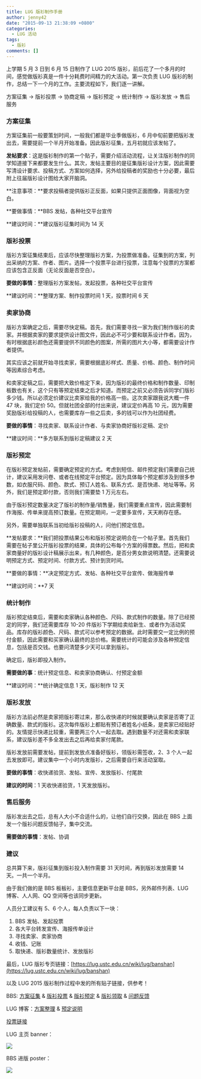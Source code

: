 ```yaml
---
title: LUG 版衫制作手册
author: jenny42
date: "2015-09-13 21:38:09 +0800"
categories:
  - LUG 活动
tags:
  - 版衫
comments: []
---
```


上学期 5 月 3 日到 6 月 15 日制作了 LUG 2015 版衫，前后花了一个多月的时间，感觉做版衫真是一件十分耗费时间精力的大活动。第一次负责 LUG 版衫的制作，总结一下一个月的工作。主要流程如下，我们逐一讲解。

方案征集 → 版衫投票 → 协商定稿 → 版衫预定 → 统计制作 → 版衫发放 → 售后服务

### 方案征集

方案征集前一般要策划时间，一般我们都是毕业季做版衫，6 月中旬前要把版衫发出去，需要提前一个半月开始准备。因此版衫征集，五月初就应该发帖了。

**发帖要求**：这是版衫制作的第一个贴子，需要介绍活动流程，让关注版衫制作的同学知道接下来都要发生什么。其次，发帖主要目的是征集版衫设计方案，因此需要写清设计要求、投稿方式、方案如何选择，另外给投稿者的奖励也十分必要，最后附上往届版衫设计图给大家开脑洞。

**注意事项：**要求投稿者提供版衫正反面，如果只提供正面图像，背面视为空白。

**要做事情：**BBS 发帖，各种社交平台宣传

**建议时间：**建议版衫征集时间为 14 天

### 版衫投票

版衫方案征集结束后，应该尽快整理版衫方案，为投票做准备。征集到的方案，列出采纳的方案、作者、图片。选择一个投票平台进行投票，注意每个投票的方案都应该包含正反面（无论反面是否空白）。

**要做的事情**：整理版衫方案发帖，发起投票，各种社交平台宣传

**建议时间：**整理方案、制作投票时间 1 天，投票时间 6 天

### 卖家协商

版衫方案确定之后，需要尽快定稿。首先，我们需要寻找一家为我们制作版衫的卖家。并根据卖家的要求提供设计图文件，因此必不可少要和联系设计作者。因为，有时根据底衫颜色还需要提供不同颜色的图案，所需的图片大小等，都需要设计作者提供。

其实应该之前就开始寻找卖家，需要根据底衫样式、质量、价格、颜色、制作时间等因素综合考虑。

和卖家定稿之后，需要把大致价格定下来，因为版衫的最终价格和制作数量、印制板数也有关，这个只有等预定结束之后才知道。而预定之前又必须告诉同学们版衫多少钱。所以必须定价建议比卖家给我的价格高一些。这次卖家跟我说大概一件 47 块，我们定价 50。但就社团全部的付出来说，建议定价再高 10 元，因为需要奖励版衫给投稿的人，也需要库存一些之后卖，多的钱可以作为社团经费。

**要做的事情**：寻找卖家、联系设计作者、与卖家协商好版衫定稿、定价

**建议时间：**多方联系到版衫定稿建议 2 天

### 版衫预定

在版衫预定发帖前，需要确定预定的方式。考虑到短信、邮件预定我们需要自己统计，建议采用发问卷、或者在线预定平台预定。因为具体每个预定都涉及到很多参数，如衣服尺码、颜色、款式、预订人姓名、联系方式、是否快递、地址等等。另外，我们是预定即付款，否则我们需要垫 1 万元左右。

由于版衫预定数量决定了版衫的制作量/销售量，我们需要重点宣传，因此需要制作海报、传单来提高预订数量。在预定期间，一定要多宣传，天天刷存在感。

另外，需要单独联系当初给版衫投稿的人，问他们预定信息。

**发帖要求：**我们把投票结果公布和版衫预定说明合在一个帖子里。首先我们需要在帖子里公开版衫投票的结果，具体的公布每个方案的得票数。然后，把和卖家商量好的版衫设计稿展示出来，有几种颜色，是否分男女款说明清楚。还需要说明预定方式、预定时间、付款方式、预计到货时间。

**要做的事情：**决定预定方式、发帖、各种社交平台宣传、做海报传单

**建议时间：**7 天

### 统计制作

版衫预定结束后，需要和卖家确认各种颜色、尺码、款式制作的数量。除了已经预定的同学，我们还需要库存 10-20 件版衫下学期给卖给新生、或者作为活动奖品。库存的版衫颜色、尺码、款式可以参考预定的数据。此时需要交一定比例的预付金额，因此需要和买家确认最终的总价格。需要统计的可能会涉及各种预定信息，包括是否交钱。也要问清楚多少天可以拿到版衫。

确定后，版衫即投入制作。

**需要做的事**：统计预定信息、和卖家协商确认、付预定金额

**建议时间：**统计确定信息 1 天，版衫制作 12 天

### 版衫发放

版衫方法前必然是卖家把版衫寄过来，那么收快递的时候就要确认卖家是否寄了正确数量、款式的版衫。这次每件版衫上都贴有预订者姓名小纸条，是卖家已经贴好的。友情提示快递比较重，需要两三个人一起去取。遇到数量不对还需和卖家联系，建议版衫差不多全发出去之后再给卖家付尾款。

版衫发放前需要发帖，提前到发放点准备好版衫，领版衫需签收，2、3 个人一起去发放即可。建议集中一个小时内发版衫，之后需要自行来活动室取。

**要做的事情**：收快递验货、发帖、宣传、发放版衫、付尾款

**建议的时间**：1 天收快递验货，1 天发放版衫。

### 售后服务

版衫发出去之后，总有人大小不合适什么的，让他们自行交换，因此在 BBS 上面发一个版衫问题反馈帖子，集中交流。

**需要做的事情**：发帖、协调

### 建议

总共算下来，版衫征集到版衫投入制作需要 31 天时间，再到版衫发放需要 14 天。一共一个半月。

由于我们做的是 BBS 板板衫，主要信息更新平台是 BBS，另外邮件列表、LUG 博客、人人网、QQ 空间等也该同步更新。

人员分工建议有 5、6 个人，每人负责以下一块：

1.  BBS 发帖、发起投票
1.  各大平台转发宣传、海报传单设计
1.  寻找卖家、卖家协商
1.  收钱、记账
1.  取快递、版衫数量统计、发放版衫

最后，LUG 版衫专页链接：[https://lug.ustc.edu.cn/wiki/lug/banshan](https://lug.ustc.edu.cn/wiki/lug/banshan)

以及 LUG 2015 版衫制作过程中发的所有贴子链接，供参考！

BBS: [方案征集](http://bbs.ustc.edu.cn/cgi/bbscon?bn=Linux&fn=M5545E657&num=24002) & [版衫投票](http://bbs.ustc.edu.cn/cgi/bbscon?bn=Linux&fn=M555DBEA7&num=23632) & [版衫预定](http://bbs.ustc.edu.cn/cgi/bbscon?bn=Linux&fn=M5568036D&num=23659) & [版衫领取](http://bbs.ustc.edu.cn/cgi/bbscon?bn=Linux&fn=M557D8D62&num=23748) & [问题反馈](http://bbs.ustc.edu.cn/cgi/bbscon?bn=Linux&fn=M557E636C&num=23759)

LUG 博客：[方案整理](https://lug.ustc.edu.cn/blog/2015/05/2015-linux-user-group-banshan/) & [预定说明](https://lug.ustc.edu.cn/blog/2015/05/2015-linux-tshirt-voting-result-and-order/)

[投票链接](http://www.sojump.com/jq/5057174.aspx)

LUG 主页 banner：

![](https://ftp.lug.ustc.edu.cn/wp-content/uploads/2015/09/banshan-banner.png)

BBS 进版 poster：

![](https://ftp.lug.ustc.edu.cn/wp-content/uploads/2015/09/banshan-poster-1.jpg)
